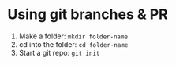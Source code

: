 # Using git branches & PR

1. Make a folder: `mkdir folder-name`
2. cd into the folder: `cd folder-name`
3. Start a git repo: `git init`
